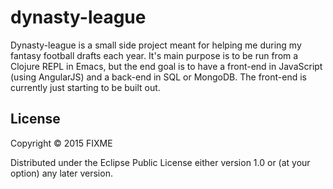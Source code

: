 # dynasty-league

Dynasty-league is a small side project meant for helping me during my fantasy football drafts each year. It's main purpose is to be run from a Clojure REPL in Emacs, but the end goal is to have a front-end in JavaScript (using AngularJS) and a back-end in SQL or MongoDB. The front-end is currently just starting to be built out.

## License

Copyright © 2015 FIXME

Distributed under the Eclipse Public License either version 1.0 or (at
your option) any later version.
